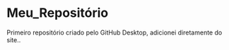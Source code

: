 # Meu_Repositório
 Primeiro repositório criado pelo GitHub Desktop,
 adicionei diretamente do site..

